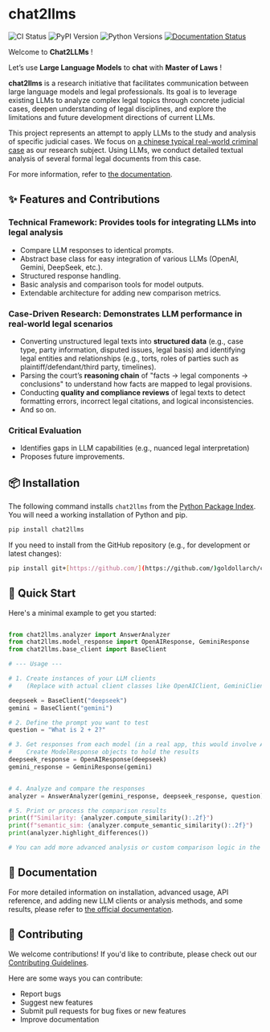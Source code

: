 # chat2llms

![CI Status](https://github.com/goldollarch/chat2llms/workflows/Build%20and%20Deploy%20Documentation/badge.svg) ![PyPI Version](https://img.shields.io/pypi/v/chat2llms.svg) ![Python Versions](https://img.shields.io/pypi/pyversions/chat2llms.svg)
[![Documentation Status](https://readthedocs.org/projects/chat2llms/badge/?version=latest)](https://chat2llms.readthedocs.io/en/latest/?badge=latest) 

Welcome to **Chat2LLMs** !

Let’s use **Large Language Models** to **chat** with **Master of Laws** !

**chat2llms** is a research initiative that facilitates communication between large language models and legal professionals. Its goal is to leverage existing LLMs to analyze complex legal topics through concrete judicial cases, deepen understanding of legal disciplines, and explore the limitations and future development directions of current LLMs.

This project represents an attempt to apply LLMs to the study and analysis of specific judicial cases. We focus on [a chinese typical real-world criminal case](https://goldollarch.github.io/chat2llms/case/intro.html) as our research subject. Using LLMs, we conduct detailed textual analysis of several formal legal documents from this case.

For more information, refer to [the documentation](https://goldollarch.github.io/chat2llms/).


## ✨ Features and Contributions

### Technical Framework: Provides tools for integrating LLMs into legal analysis

* Compare LLM responses to identical prompts.
* Abstract base class for easy integration of various LLMs (OpenAI, Gemini, DeepSeek, etc.).
* Structured response handling.
* Basic analysis and comparison tools for model outputs.
* Extendable architecture for adding new comparison metrics.

### Case-Driven Research: Demonstrates LLM performance in real-world legal scenarios

* Converting unstructured legal texts into **structured data** (e.g., case type, party information, disputed issues, legal basis) and identifying legal entities and relationships (e.g., torts, roles of parties such as plaintiff/defendant/third party, timelines).
* Parsing the court’s **reasoning chain** of "facts → legal components → conclusions" to understand how facts are mapped to legal provisions.
* Conducting **quality and compliance reviews** of legal texts to detect formatting errors, incorrect legal citations, and logical inconsistencies.
* And so on.

### Critical Evaluation

* Identifies gaps in LLM capabilities (e.g., nuanced legal interpretation)
* Proposes future improvements.


## 📦 Installation

The following command installs `chat2llms` from the [Python Package Index](https://pypi.org/project/chat2llms/). You will need a working installation of Python and pip.

```bash
pip install chat2llms
```

If you need to install from the GitHub repository (e.g., for development or latest changes):

```bash
pip install git+[https://github.com/](https://github.com/)goldollarch/chat2llms.git
```


## 🚀 Quick Start

Here's a minimal example to get you started:

```python

from chat2llms.analyzer import AnswerAnalyzer
from chat2llms.model_response import OpenAIResponse, GeminiResponse
from chat2llms.base_client import BaseClient

# --- Usage ---

# 1. Create instances of your LLM clients
#    (Replace with actual client classes like OpenAIClient, GeminiClient, etc.)

deepseek = BaseClient("deepseek")
gemini = BaseClient("gemini")

# 2. Define the prompt you want to test
question = "What is 2 + 2?"

# 3. Get responses from each model (in a real app, this would involve API calls)
#    Create ModelResponse objects to hold the results
deepseek_response = OpenAIResponse(deepseek)
gemini_response = GeminiResponse(gemini)


# 4. Analyze and compare the responses
analyzer = AnswerAnalyzer(gemini_response, deepseek_response, question)

# 5. Print or process the comparison results
print(f"Similarity: {analyzer.compute_similarity():.2f}")
print(f"semantic_sim: {analyzer.compute_semantic_similarity():.2f}")
print(analyzer.highlight_differences())

# You can add more advanced analysis or custom comparison logic in the AnswerAnalyzer.
```


## 📖 Documentation

For more detailed information on installation, advanced usage, API reference, and adding new LLM clients or analysis methods, and some results, please refer to [the official documentation](https://goldollarch.github.io/chat2llms/).


## 🙌 Contributing

We welcome contributions\! If you'd like to contribute, please check out our [Contributing Guidelines](https://goldollarch.github.io/chat2llms/contributing.html).

Here are some ways you can contribute:

* Report bugs
* Suggest new features
* Submit pull requests for bug fixes or new features
* Improve documentation
